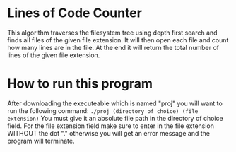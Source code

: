 # Lines of Code Counter
 This algorithm traverses the filesystem tree using depth first search and finds all files of the given file extension. It will then open each file and count how many lines are in the file. At the end it will return the total number of lines of the given file extension.

# How to run this program
After downloading the executeable which is named "proj" you will want to run the following command:
```./proj (directory of choice) (file extension)```
You must give it an absolute file path in the directory of choice field. For the file extension field make sure to enter in the file extension WITHOUT the dot "." otherwise you will get an error message and the program will terminate.
